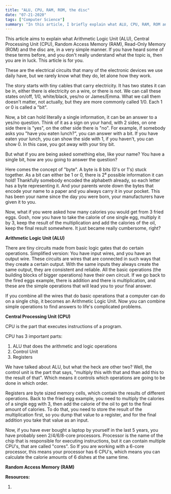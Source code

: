 ```yaml
---
title: "ALU, CPU, RAM, ROM, the disc"
date: "07-21-2020"
tags: ["Computer Science"]
summary: "In this article, I briefly explain what ALU, CPU, RAM, ROM and the disc are. Disclaimer: This article is a very simplified version of the real things."
---
```


This article aims to explain what Arithmetic Logic Unit (ALU), Central Processing Unit (CPU), Random Access Memory (RAM), Read-Only Memory (ROM) and the disc are, in a very simple manner. If you have heard some of these terms before, and you don't really understand what the topic is, then you are in luck. This article is for you.

These are the electrical circuits that many of the electronic devices we use daily have, but we rarely know what they do, let alone how they work.

The story starts with tiny cables that carry electricity. It has two states it can be in, either there is electricity on a wire, or there is not. We can call these states on/off, 1/0, white/black, yes/no or James/Emma. What we call them doesn't matter, not actually, but they are more commonly called 1/0. Each 1 or 0 is called a "bit".

Now, a bit can hold literally a single information, it can be an answer to a yes/no question. Think of it as a sign on your hand, with 2 sides, on one side there is "yes", on the other side there is "no". For example, if somebody asks you "have you eaten lunch?", you can answer with a bit. If you have eaten your lunch, you can show the side with 1, if you haven't, you can show 0. In this case, you got away with your tiny bit.

But what if you are being asked something else, like your name? You have a single bit, how are you going to answer the question?

Here comes the concept of "byte". A byte is 8 bits (0's or 1's) stuck together. As a bit can either be 1 or 0, there is 2⁸ possible information it can hold! Thankfully somebody encoded the alphabeth already, so each letter has a byte representing it. And your parents wrote down the bytes that encode your name to a paper and you always carry it in your pocket. This has been your name since the day you were born, your manufacturers have given it to you.

Now, what if you were asked how many calories you would get from 3 fried eggs. Gosh, now you have to take the calorie of one single egg, multiply it by 3, keep the result of the multiplication and add the calories of the oil, keep the final result somewhere. It just became really cumbersome, right?

**Arithmetic Logic Unit (ALU)**

There are tiny circuits made from basic logic gates that do certain operations. Simplified version: You have input wires, and you have an output wire. These circuits are wires that are connected in such ways that they create a certain output. With the same inputs they always create the same output, they are consistent and reliable. All the basic operations (the building blocks of bigger operations) have their own circuit. If we go back to the fired eggs example, there is addition and there is multiplication, and these are the simple operations that will lead you to your final answer.

If you combine all the wires that do basic operations that a computer can do on a single chip, it becomes an Arithmetic Logic Unit. Now you can combine simple operations to find answers to life's complicated problems.

**Central Processing Unit (CPU)**

CPU is the part that executes instructions of a program.

CPU has 3 important parts:

1. ALU that does the arithmetic and logic operations
2. Control Unit
3. Registers

We have talked about ALU, but what the heck are other two? Well, the control unit is the part that says, "multiply this with that and than add this to the result of that". Which means it controls which operations are going to be done in which order.

Registers are byte sized memory cells, which contain the results of different operations. Back to the fried egg example, you need to multiply the calories of a single egg with 3, then add the calorie of the oil to get to the final amount of calories. To do that, you need to store the result of the multiplication first, so you dump that value to a register, and for the final addition you take that value as an input.

Now, if you have ever bought a laptop by yourself in the last 5 years, you have probably seen 2/4/6/8-core processors. Processor is the name of the chip that is responsible for executing instructions, but it can contain multiple CPU's, that are called "cores". So If you are working with a 6-core processor, this means your processor has 6 CPU's, which means you can calculate the calorie amounts of 6 dishes at the same time.

**Random Access Memory (RAM)**

**Resources:**

1.
